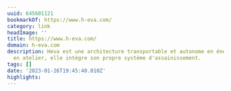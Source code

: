 ```yaml
---
uuid: 645601121
bookmarkOf: https://www.h-eva.com/
category: link
headImage: ''
title: https://www.h-eva.com/
domain: h-eva.com
description: Heva est une architecture transportable et autonome en énergie. Préfabriquée
  en atelier, elle intègre son propre système d'assainissement.
tags: []
date: '2023-01-26T19:45:40.010Z'
highlights: 
---
```



